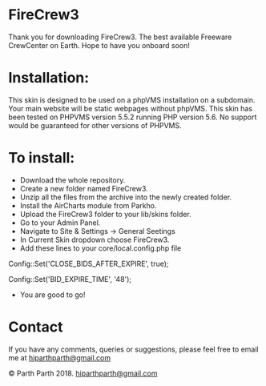 # FireCrew3

Thank you for downloading FireCrew3. The best available Freeware CrewCenter on Earth.
Hope to have you onboard soon!  

# Installation:
This skin is designed to be used on a phpVMS installation on a subdomain. Your main website will be static webpages without phpVMS. This skin has been tested on PHPVMS version 5.5.2 running PHP version 5.6. No support would be guaranteed for other versions of PHPVMS.

# To install:

* Download the whole repository.
* Create a new folder named FireCrew3.
* Unzip all the files from the archive into the newly created folder.
* Install the AirCharts module from Parkho.
* Upload the FireCrew3 folder to your lib/skins folder.
* Go to your Admin Panel.
* Navigate to Site & Settings -> General Seetings
* In Current Skin dropdown choose FireCrew3.
* Add these lines to your core/local.config.php file

Config::Set('CLOSE_BIDS_AFTER_EXPIRE', true);

Config::Set('BID_EXPIRE_TIME', '48');
* You are good to go!

# Contact
If you have any comments, queries or suggestions, please feel free to email me at hiparthparth@gmail.com

© Parth Parth 2018. hiparthparth@gmail.com

